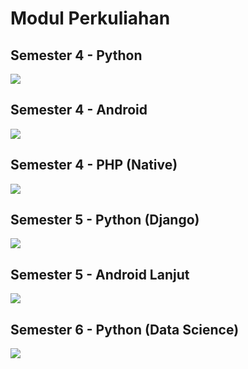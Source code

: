 
# Modul Perkuliahan

## Semester 4 - Python
[![](https://img.shields.io/badge/Lihat%20Daftar%20Modul-Disini-informational?style=for-the-badge&logo=python&logoColor=FFF)](#)

## Semester 4 - Android
[![](https://img.shields.io/badge/Lihat%20Daftar%20Modul-Disini-brightgreen?style=for-the-badge&logo=android&logoColor=FFF)](#)

## Semester 4 - PHP (Native)
[![](https://img.shields.io/badge/Lihat%20Daftar%20Modul-Disini-yellow?style=for-the-badge&logo=php&logoColor=FFF)](#)

## Semester 5 - Python (Django)
[![](https://img.shields.io/badge/Lihat%20Daftar%20Modul-Disini-informational?style=for-the-badge&logo=django&logoColor=FFF)](#)

## Semester 5 - Android Lanjut
[![](https://img.shields.io/badge/Lihat%20Daftar%20Modul-Disini-brightgreen?style=for-the-badge&logo=android&logoColor=FFF)](#)

## Semester 6 - Python (Data Science)
[![](https://img.shields.io/badge/Lihat%20Daftar%20Modul-Disini-critical?style=for-the-badge&logo=mathworks&logoColor=FFF)](#)
